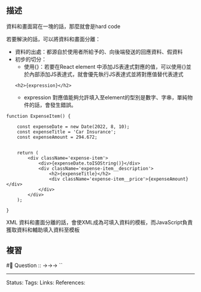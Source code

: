 ## 描述


資料和畫面寫在一塊的話，那麼就會是hard code

若要解決的話，可以將資料和畫面分離：
- 資料的出處：都源自於使用者所給予的、向後端發送的回應資料、假資料
- 初步的切分：
	- 使用{}：若要在React element 中添加JS表達式對應的值，可以使用{}並於內部添加JS表達式，就會優先執行JS表達式並將對應值替代表達式
	```
	<h2>{expression}</h2>
	```
	- expression 對應值能夠允許填入至element的型別是數字、字串，單純物件的話，會發生錯誤。
```
function ExpenseItem() {

	const expenseDate = new Date(2022, 8, 10);
	const expenseTitle = 'Car Insurance';
	const expenseAmount = 294.672;

  
	return (
		<div className='expense-item'>
			<div>{expenseDate.toISOString()}</div>
			<div className='expense-item__description'>
				<h2>{expenseTitle}</h2>
				<div className='expense-item__price'>{expenseAmount}</div>
			</div>
		</div>
	);

}
```
XML 資料和畫面分離的話，會使XML成為可填入資料的模板，而JavaScript負責獲取資料和輔助填入資料至模板

## 複習
#🧠 Question :: ->->-> ``

---
Status: 
Tags:
Links:
References:
